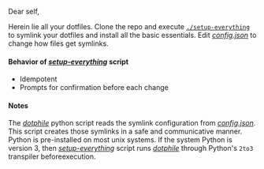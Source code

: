 Dear self,

Herein lie all your dotfiles.
Clone the repo and execute [`./setup-everything`] to symlink your dotfiles and install all the basic essentials. 
Edit [_config.json_] to change how files get symlinks.

#### Behavior of [_setup-everything_] script

* Idempotent
* Prompts for confirmation before each change

#### Notes

The [_dotphile_] python script reads the symlink configuration from [_config.json_].
This script creates those symlinks in a safe and communicative manner.
Python is pre-installed on most unix systems.
If the system Python is version 3, then [_setup-everything_] script runs [_dotphile_] through Python's `2to3` transpiler beforeexecution.

[_config.json_]:        https://github.com/samayer12/dotfiles/blob/main/config.json      "View File"
[_dotphile_]:           https://github.com/samayer12/dotfiles/blob/main/dotphile         "View File"
[_setup-everything_]:   https://github.com/samayer12/dotfiles/blob/main/setup-everything "View File"
[`./setup-everything`]: https://github.com/samayer12/dotfiles/blob/main/setup-everything "View File"
[vimrc]:                https://github.com/samayer12/dotfiles/blob/main/vim/vimrc        "View File"

[modeline]: # ( vim: set tw=120: )
